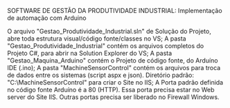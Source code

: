 SOFTWARE DE GESTÃO DA PRODUTIVIDADE INDUSTRIAL: Implementação de automação com Arduino

O arquivo "Gestao_Produtividade_Industrial.sln" de Solução do Projeto, abre toda estrutura visual/código fonte/classes no VS;
A pasta "Gestao_Produtividade_Industrial" contém os arquivos completos do Projeto C#, para abrir na Solution Explorer do VS;
A pasta "Gestao_Maquina_Arduino" contém o Projeto de código fonte, do Arduíno IDE (.ino);
A pasta "MachineSensorControl" contém os arquivos para troca de dados entre os sistemas (script aspx e json). Diretório padrão: "C:\MachineSensorControl" para criar o Site no IIS;
A Porta padrão definida no código fonte Arduíno é a 80 (HTTP). Essa porta precisa estar no Web server do Site IIS. Outras portas precisa ser liberado no Firewall Windows.
